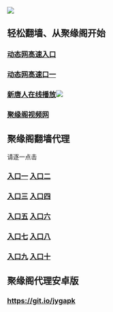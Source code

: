 
![](https://raw.githubusercontent.com/hao369/a/master/j.jpg)



## 轻松翻墙、从聚缘阁开始

###  [动态网高速入口](https://lbs3fqw945.execute-api.ap-northeast-1.amazonaws.com/jx)


###  [动态网高速口一](https://x.co/ddg)


###  [新唐人在线播放]( https://cmlm3qmcy4.execute-api.us-east-2.amazonaws.com/v2)![](https://raw.githubusercontent.com/hao369/a/master/benzoutuijian.gif)

###  [聚缘阁视频网](https://dca4hqir96.execute-api.ap-southeast-1.amazonaws.com/tv2)







## 聚缘阁翻墙代理 

请逐一点击

### **[入口一](https://s3.amazonaws.com/dtw/jyg.html)** **[入口二](https://s3.ap-northeast-2.amazonaws.com/haojyg/jyg.html)**

### **[入口三](https://s3-ap-southeast-1.amazonaws.com/jyg4/jyg.html)**  **[入口四](https://s3-ap-northeast-1.amazonaws.com/jyg9/jyg.html)**

### **[入口五](https://s3.ap-south-1.amazonaws.com/jyg5/jyg.html)**  **[入口六](https://s3-us-west-2.amazonaws.com/jyg7/jyg.html)**


###  **[入口七](https://s3-us-west-1.amazonaws.com/jyg6/jyg.html)**  **[入口八](https://s3-eu-west-1.amazonaws.com/jyg8/jyg.html)**


###  **[入口九](https://s3.eu-central-1.amazonaws.com/jyg3/jyg.html)**  **[入口十](https://s3-ap-southeast-2.amazonaws.com/jyg1/jyg.html)**

##  聚缘阁代理安卓版

### https://git.io/jygapk


